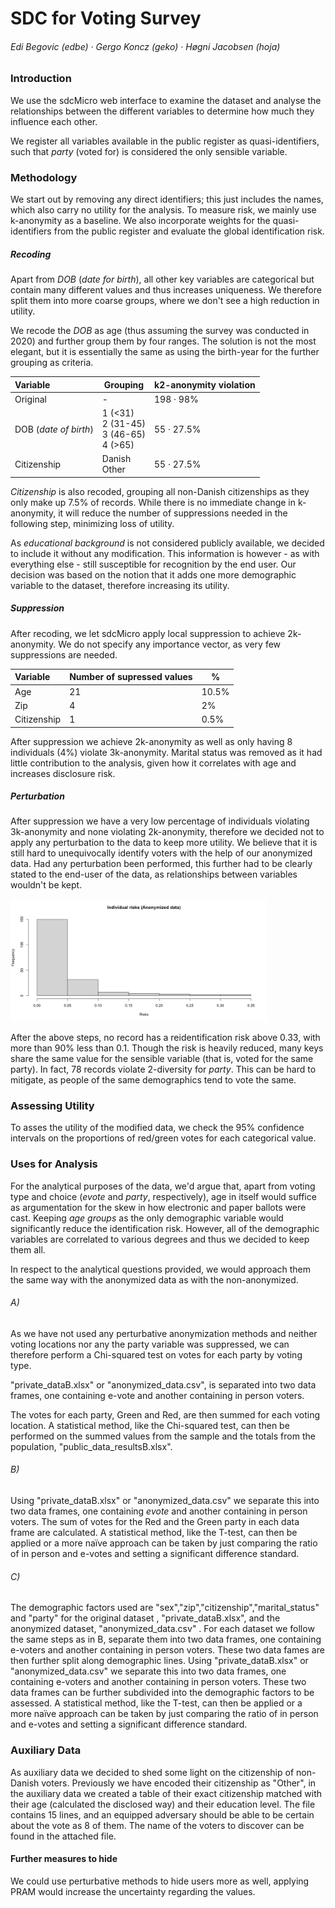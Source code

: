 # 	SDC for Voting Survey

###### Edi Begovic (edbe)  ·  Gergo Koncz (geko)  ·  Høgni Jacobsen (hoja)



### Introduction

We use the sdcMicro web interface to examine the dataset and analyse the relationships between the different variables to determine how much they influence each other. 

We register all variables available in the public register as quasi-identifiers, such that *party* (voted for) is considered the only sensible variable. 

### Methodology

We start out by removing any direct identifiers; this just includes the names, which also carry no utility for the analysis. To measure risk, we mainly use k-anonymity as a baseline. We also incorporate weights for the quasi-identifiers from the public register and evaluate the global identification risk.

##### Recoding

Apart from *DOB* (*date for birth*), all other key variables are categorical but contain many different values and thus increases uniqueness. We therefore split them into more coarse groups, where we don't see a high reduction in utility. 

We recode the *DOB* as age (thus assuming the survey was conducted in 2020) and further group them by four ranges. The solution is not the most elegant, but it is essentially the same as using the birth-year for the further grouping as criteria.

| Variable              | Grouping                                           | k2-anonymity violation |
| :-------------------- | -------------------------------------------------- | ---------------------- |
| Original              | -                                                  | 198 · 98%              |
| DOB (*date of birth*) | 1 (<31)<br />2 (31-45)<br />3 (46-65)<br />4 (>65) | 55 · 27.5%             |
| Citizenship           | Danish<br />Other                                  | 55 · 27.5%             |

*Citizenship* is also recoded, grouping all non-Danish citizenships as they only make up 7.5% of records. While there is no immediate change in k-anonymity, it will reduce the number of suppressions needed in the following step, minimizing loss of utility.

As *educational background* is not considered publicly available, we decided to include it without any modification. This information is however - as with everything else - still susceptible for recognition by the end user. Our decision was based on the notion that it adds one more demographic variable to the dataset, therefore increasing its utility.

##### Suppression

After recoding, we let sdcMicro apply local suppression to achieve 2k-anonymity. We do not specify any importance vector, as very few suppressions are needed.

| Variable    | Number of supressed values | %     |
| :---------- | -------------------------- | ----- |
| Age         | 21                         | 10.5% |
| Zip         | 4                          | 2%    |
| Citizenship | 1                          | 0.5%  |

After suppression we achieve 2k-anonymity as well as only having 8 individuals (4%) violate 3k-anonymity. Marital status was removed as it had little contribution to the analysis, given how it correlates with age and increases disclosure risk.


##### Perturbation

After suppression we have a very low percentage of individuals violating 3k-anonymity and none violating 2k-anonymity, therefore we decided not to apply any perturbation to the data to keep more utility. We believe that it is still hard to unequivocally identify voters with the help of our anonymized data. Had any perturbation been performed, this further had to be clearly stated to the end-user of the data, as relationships between variables wouldn't be kept. 



<img src="risk_dist.png" alt="Screenshot 2020-11-10 at 10.15.13" style="zoom:40%;" />

After the above steps, no record has a reidentification risk above 0.33, with more than 90% less than 0.1. Though the risk is heavily reduced, many keys share the same value for the sensible variable (that is, voted for the same party). In fact, 78 records violate 2-diversity for *party*. This can be hard to mitigate, as people of the same demographics tend to vote the same.


### Assessing Utility

To asses the utility of the modified data, we check the 95% confidence intervals on the proportions of red/green votes for each categorical value.


### Uses for Analysis

For the analytical purposes of the data, we'd argue that, apart from voting type and choice (*evote* and *party*, respectively), age in itself would suffice as argumentation for the skew in how electronic and paper ballots were cast. Keeping *age groups* as the only demographic variable would significantly reduce the identification risk. However, all of the demographic variables are correlated to various degrees and thus we decided to keep them all. 

In respect to the analytical questions provided, we would approach them the same way with the anonymized data as with the non-anonymized. 

###### A)	

As we have not used any perturbative anonymization methods and neither voting locations nor any the party variable was suppressed, we can therefore perform a Chi-squared test on votes for each party by voting type. 

"private_dataB.xlsx" or "anonymized_data.csv", is separated into two data frames, one containing e-vote and another containing in person voters.

The votes for each party, Green and Red, are then summed for each voting location. A statistical method, like the Chi-squared test, can then be performed on the summed values from the sample and the totals from the population, "public_data_resultsB.xlsx".

###### B)

Using "private_dataB.xlsx" or "anonymized_data.csv" we separate this into two data frames, one containing *evote* and another containing in person voters. The sum of votes for the Red and the Green party in each data frame are calculated. A statistical method, like the T-test, can then be applied or a more naïve approach can be taken by just comparing the ratio of in person and e-votes and setting a significant difference standard.

###### C)

The demographic factors used are "sex","zip","citizenship","marital_status" and "party" for the original dataset , "private_dataB.xlsx", and the anonymized dataset, "anonymized_data.csv" .  For each dataset we follow the same steps as in B, separate them into two data frames, one containing e-voters and another containing in person voters. These two data fames are then further split along demographic lines.  Using "private_dataB.xlsx" or "anonymized_data.csv" we separate this into two data frames, one containing e-voters and another containing in person voters. These two data frames can be further subdivided into the demographic factors to be assessed. A statistical method, like the T-test, can then be applied or a more naïve approach can be taken by just comparing the ratio of in person and e-votes and setting a significant difference standard.



### Auxiliary Data

As auxiliary data we decided to shed some light on the citizenship of non-Danish voters. Previously we have encoded their citizenship as "Other", in the auxiliary data we created a table of their exact citizenship matched with their age (calculated the disclosed way) and their education level. The file contains 15 lines, and an equipped adversary should be able to be certain about the vote as 8 of them. The name of the voters to discover can be found in the attached file.

#### Further measures to hide

We could use perturbative methods to hide users more as well, applying PRAM would increase the uncertainty regarding the values.

